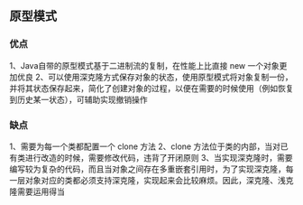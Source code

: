 ## 原型模式

### 优点
1、Java自带的原型模式基于二进制流的复制，在性能上比直接 new 一个对象更加优良
2、可以使用深克隆方式保存对象的状态，使用原型模式将对象复制一份，并将其状态保存起来，简化了创建对象的过程，以便在需要的时候使用（例如恢复到历史某一状态），可辅助实现撤销操作

### 缺点
1、需要为每一个类都配置一个 clone 方法
2、clone 方法位于类的内部，当对已有类进行改造的时候，需要修改代码，违背了开闭原则
3、当实现深克隆时，需要编写较为复杂的代码，而且当对象之间存在多重嵌套引用时，为了实现深克隆，每一层对象对应的类都必须支持深克隆，实现起来会比较麻烦。因此，深克隆、浅克隆需要运用得当